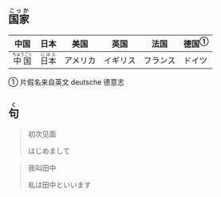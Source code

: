## <ruby><rb>国家</rb><rt>こっか</rt></ruby>

| 中国                                          | 日本                                      | 美国     | 英国     | 法国     | <a>德国</a><sup>①</sup> |
| --------------------------------------------- | ----------------------------------------- | -------- | -------- | -------- | ----------------------- |
| <ruby><rb>中国</rb><rt>ちゅうごく</rt></ruby> | <ruby><rb>日本</rb><rt>にほん</rt></ruby> | アメリカ | イギリス | フランス | ドイツ                  |

① 片假名来自英文 deutsche 德意志



## <ruby><rb>句</rb><rt>く</rt></ruby>

> 初次见面
>
> はじめまして

> 我叫田中
>
> 私は田中といいます